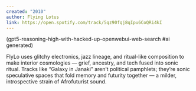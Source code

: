 ```yaml
---
created: "2010"
author: Flying Lotus
link: https://open.spotify.com/track/5qz90fqj8qIpu6CoQRi4kI
---
```


(gpt5-reasoning-high-with-hacked-up-openwebui-web-search #ai generated)

FlyLo uses glitchy electronics, jazz lineage, and ritual-like composition to make interior cosmologies — grief, ancestry, and tech fused into sonic ritual. Tracks like “Galaxy in Janaki” aren’t political pamphlets; they’re sonic speculative spaces that fold memory and futurity together — a milder, introspective strain of Afrofuturist sound.